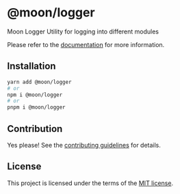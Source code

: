 # @moon/logger

Moon Logger Utility for logging into different modules

Please refer to the [documentation](./docs) for more information.

## Installation

```sh
yarn add @moon/logger
# or
npm i @moon/logger
# or
pnpm i @moon/logger
```

## Contribution

Yes please! See the
[contributing guidelines](https://github.com/mallory-scotton/moon/blob/master/CONTRIBUTING.md)
for details.

## License

This project is licensed under the terms of the
[MIT license](https://github.com/mallory-scotton/moon/blob/master/LICENSE.md).
